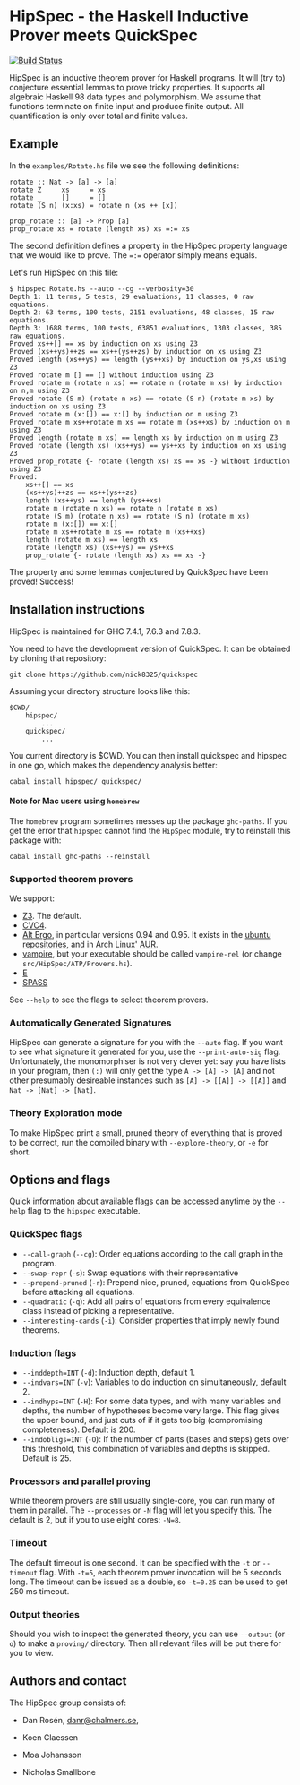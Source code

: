 HipSpec - the Haskell Inductive Prover meets QuickSpec
======================================================

[![Build Status](https://travis-ci.org/danr/hipspec.png?branch=master)](https://travis-ci.org/danr/hipspec)

HipSpec is an inductive theorem prover for Haskell programs.  It will (try to)
conjecture essential lemmas to prove tricky properties.  It supports all
algebraic Haskell 98 data types and polymorphism.  We assume that functions
terminate on finite input and produce finite output.  All quantification is
only over total and finite values.

## Example

In the `examples/Rotate.hs` file we see the following definitions:

    rotate :: Nat -> [a] -> [a]
    rotate Z     xs     = xs
    rotate _     []     = []
    rotate (S n) (x:xs) = rotate n (xs ++ [x])

    prop_rotate :: [a] -> Prop [a]
    prop_rotate xs = rotate (length xs) xs =:= xs

The second definition defines a property in the HipSpec property language that
we would like to prove. The `=:=` operator simply means equals.

Let's run HipSpec on this file:

    $ hipspec Rotate.hs --auto --cg --verbosity=30
    Depth 1: 11 terms, 5 tests, 29 evaluations, 11 classes, 0 raw equations.
    Depth 2: 63 terms, 100 tests, 2151 evaluations, 48 classes, 15 raw equations.
    Depth 3: 1688 terms, 100 tests, 63851 evaluations, 1303 classes, 385 raw equations.
    Proved xs++[] == xs by induction on xs using Z3
    Proved (xs++ys)++zs == xs++(ys++zs) by induction on xs using Z3
    Proved length (xs++ys) == length (ys++xs) by induction on ys,xs using Z3
    Proved rotate m [] == [] without induction using Z3
    Proved rotate m (rotate n xs) == rotate n (rotate m xs) by induction on n,m using Z3
    Proved rotate (S m) (rotate n xs) == rotate (S n) (rotate m xs) by induction on xs using Z3
    Proved rotate m (x:[]) == x:[] by induction on m using Z3
    Proved rotate m xs++rotate m xs == rotate m (xs++xs) by induction on m using Z3
    Proved length (rotate m xs) == length xs by induction on m using Z3
    Proved rotate (length xs) (xs++ys) == ys++xs by induction on xs using Z3
    Proved prop_rotate {- rotate (length xs) xs == xs -} without induction using Z3
    Proved:
        xs++[] == xs
        (xs++ys)++zs == xs++(ys++zs)
        length (xs++ys) == length (ys++xs)
        rotate m (rotate n xs) == rotate n (rotate m xs)
        rotate (S m) (rotate n xs) == rotate (S n) (rotate m xs)
        rotate m (x:[]) == x:[]
        rotate m xs++rotate m xs == rotate m (xs++xs)
        length (rotate m xs) == length xs
        rotate (length xs) (xs++ys) == ys++xs
        prop_rotate {- rotate (length xs) xs == xs -}

The property and some lemmas conjectured by QuickSpec have been proved! Success!

## Installation instructions

HipSpec is maintained for GHC 7.4.1, 7.6.3 and 7.8.3.

You need to have the development version of QuickSpec. It can be obtained by
cloning that repository:

    git clone https://github.com/nick8325/quickspec

Assuming your directory structure looks like this:

    $CWD/
        hipspec/
            ...
        quickspec/
            ...

You current directory is $CWD. You can then install quickspec and hipspec in
one go, which makes the dependency analysis better:

    cabal install hipspec/ quickspec/

#### Note for Mac users using `homebrew`

The `homebrew` program sometimes messes up the package `ghc-paths`. If you get
the error that `hipspec` cannot find the `HipSpec` module, try to reinstall
this package with:

    cabal install ghc-paths --reinstall

### Supported theorem provers

We support:

* [Z3](https://z3.codeplex.com/). The default.
* [CVC4](http://cvc4.cs.nyu.edu/web/).
* [Alt Ergo](http://alt-ergo.lri.fr/), in particular versions 0.94 and 0.95.
  It exists in the
  [ubuntu repositories](https://launchpad.net/ubuntu/precise/+source/alt-ergo/0.94-1),
  and in Arch Linux' [AUR](https://aur.archlinux.org/packages/alt-ergo/).
* [vampire](http://www.vprover.org/), but your executable should be called `vampire-rel`
  (or change `src/HipSpec/ATP/Provers.hs`).
* [E](http://wwwlehre.dhbw-stuttgart.de/~sschulz/E/E.html)
* [SPASS](http://www.spass-prover.org/)

See `--help` to see the flags to select theorem provers.

### Automatically Generated Signatures

HipSpec can generate a signature for you with the `--auto` flag. If you want to
see what signature it generated for you, use the `--print-auto-sig` flag.
Unfortunately, the monomorphiser is not very clever yet: say you have lists
in your program, then `(:)` will only get the type `A -> [A] -> [A]` and not
other presumably desireable instances such as `[A] -> [[A]] -> [[A]]` and
`Nat -> [Nat] -> [Nat]`.

### Theory Exploration mode

To make HipSpec print a small, pruned theory of everything that is proved
to be correct, run the compiled binary with `--explore-theory`, or `-e` for
short.

## Options and flags

Quick information about available flags can be accessed anytime by the
`--help` flag to the `hipspec` executable.

### QuickSpec flags

  * `--call-graph` (`--cg`): Order equations according to the call graph in the
    program.
  * `--swap-repr` (`-s`): Swap equations with their representative
  * `--prepend-pruned` (`-r`): Prepend nice, pruned, equations from QuickSpec
    before attacking all equations.
  * `--quadratic` (`-q`): Add all pairs of equations from every equivalence
    class instead of picking a representative.
  * `--interesting-cands` (`-i`): Consider properties that imply newly
    found theorems.

### Induction flags

  * `--inddepth=INT` (`-d`): Induction depth, default 1.
  * `--indvars=INT` (`-v`): Variables to do induction on simultaneously,
    default 2.
  * `--indhyps=INT` (`-H`): For some data types, and with many variables and
    depths, the number of hypotheses become very large. This flag
    gives the upper bound, and just cuts of if it gets too
    big (compromising completeness). Default is 200.
  * `--indobligs=INT` (`-O`): If the number of parts (bases and steps) gets
    over this threshold, this combination of variables and depths is
    skipped. Default is 25.

### Processors and parallel proving

While theorem provers are still usually single-core, you can run many
of them in parallel. The `--processes` or `-N` flag will let you
specify this. The default is 2, but if you to use eight cores: `-N=8`.

### Timeout

The default timeout is one second. It can be specified with the `-t` or
`--timeout` flag. With `-t=5`, each theorem prover invocation will be 5 seconds
long. The timeout can be issued as a double, so `-t=0.25` can be used to get
250 ms timeout.

### Output theories

Should you wish to inspect the generated theory, you can use `--output` (or
`-o`) to make a `proving/` directory. Then all relevant files will be put
there for you to view.

## Authors and contact

The HipSpec group consists of:

  * Dan Rosén, [danr@chalmers.se](mailto:danr@chalmers.se),

  * Koen Claessen

  * Moa Johansson

  * Nicholas Smallbone

